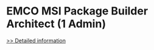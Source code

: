 # EMCO MSI Package Builder Architect (1 Admin)
[>> Detailed information](https://secure.shareit.com/shareit/product.html?productid=300790439&affiliateid=200057808)